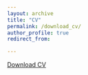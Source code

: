 ```yaml
---
layout: archive
title: "CV"
permalink: /download_cv/
author_profile: true
redirect_from:

---
```


[Download CV]('http://EnhaoLiu.github.io/files/2019_CV_full_Enhao_Liu.pdf')
